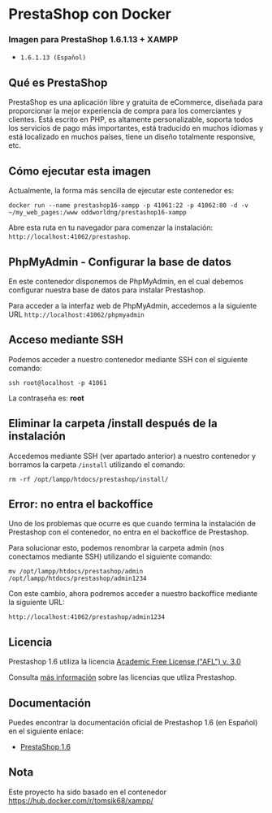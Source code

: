 # PrestaShop con Docker

### Imagen para PrestaShop 1.6.1.13 + XAMPP
* `1.6.1.13 (Español)`

## Qué es PrestaShop

PrestaShop es una aplicación libre y gratuita de eCommerce, diseñada para proporcionar la mejor experiencia de compra para los comerciantes y clientes. Está escrito en PHP, es altamente personalizable, soporta todos los servicios de pago más importantes, está traducido en muchos idiomas y está localizado en muchos países, tiene un diseño totalmente responsive, etc.

## Cómo ejecutar esta imagen

Actualmente, la forma más sencilla de ejecutar este contenedor es:

```
docker run --name prestashop16-xampp -p 41061:22 -p 41062:80 -d -v ~/my_web_pages:/www oddworldng/prestashop16-xampp
```

Abre esta ruta en tu navegador para comenzar la instalación: `http://localhost:41062/prestashop`.


## PhpMyAdmin - Configurar la base de datos

En este contenedor disponemos de PhpMyAdmin, en el cual debemos configurar nuestra base de datos para instalar Prestashop.

Para acceder a la interfaz web de PhpMyAdmin, accedemos a la siguiente URL `http://localhost:41062/phpmyadmin`

## Acceso mediante SSH

Podemos acceder a nuestro contenedor mediante SSH con el siguiente comando:

```
ssh root@localhost -p 41061
```
La contraseña es: **root**

## Eliminar la carpeta /install después de la instalación

Accedemos mediante SSH (ver apartado anterior) a nuestro contenedor y borramos la carpeta `/install` utilizando el comando:

```
rm -rf /opt/lampp/htdocs/prestashop/install/
```

## Error: no entra el backoffice

Uno de los problemas que ocurre es que cuando termina la instalación de Prestashop con el contenedor, no entra en el backoffice de Prestashop.

Para solucionar esto, podemos renombrar la carpeta admin (nos conectamos mediante SSH) utilizando el siguiente comando:

```
mv /opt/lampp/htdocs/prestashop/admin /opt/lampp/htdocs/prestashop/admin1234
```

Con este cambio, ahora podremos acceder a nuestro backoffice mediante la siguiente URL: 

`http://localhost:41062/prestashop/admin1234`

## Licencia

Prestashop 1.6 utiliza la licencia [Academic Free License ("AFL") v. 3.0](https://opensource.org/licenses/AFL-3.0)

Consulta [más información](https://www.prestashop.com/en/osl-license) sobre las licencias que utliza Prestashop.

## Documentación

Puedes encontrar la documentación oficial de Prestashop 1.6 (en Español) en el siguiente enlace:

* [PrestaShop 1.6](http://doc.prestashop.com/pages/viewpage.action?pageId=26148899)

## Nota

Este proyecto ha sido basado en el contenedor https://hub.docker.com/r/tomsik68/xampp/